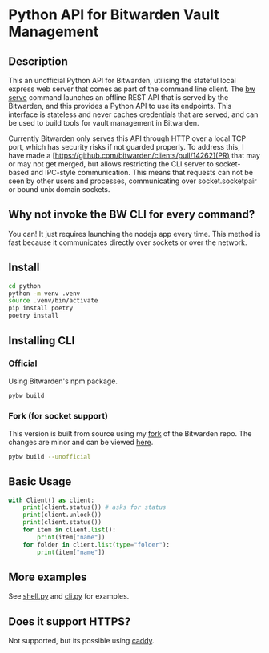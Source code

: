 # Python API for Bitwarden Vault Management

## Description

This an unofficial Python API for Bitwarden, utilising the stateful local express web server that comes as part of the command line client. The [bw serve](https://bitwarden.com/help/cli/#serve) command launches an offline REST API that is served by the Bitwarden, and this provides a Python API to use its endpoints. This interface is stateless and never caches credentials that are served, and can be used to build tools for vault management in Bitwarden.

Currently Bitwarden only serves this API through HTTP over a local TCP port, which has security risks if not guarded properly. To address this, I have made a [https://github.com/bitwarden/clients/pull/14262](PR) that may or may not get merged, but allows restricting the CLI server to socket-based and IPC-style communication. This means that requests can not be seen by other users and processes, communicating over socket.socketpair or bound unix domain sockets.

## Why not invoke the BW CLI for every command?

You can! It just requires launching the nodejs app every time. This method is fast because it communicates directly over sockets or over the network.

## Install

```sh
cd python
python -m venv .venv
source .venv/bin/activate
pip install poetry
poetry install
```

## Installing CLI

### Official

Using Bitwarden's npm package.

```sh
pybw build
```

### Fork (for socket support)

This version is built from source using my [fork](https://github.com/Game4Move78/clients/tree/feat/unix-socket-support) of the Bitwarden repo. The changes are minor and can be viewed [here](https://github.com/bitwarden/clients/pull/14262/files).

```sh
pybw build --unofficial
```

## Basic Usage

```python
with Client() as client:
    print(client.status()) # asks for status
    print(client.unlock())
    print(client.status())
    for item in client.list():
        print(item["name"])
    for folder in client.list(type="folder"):
        print(item["name"])
```

## More examples

See [shell.py](https://github.com/Game4Move78/pybw/blob/master/python/src/pybw/shell.py) and [cli.py](https://github.com/Game4Move78/pybw/blob/master/python/src/pybw/cli.py) for examples.

## Does it support HTTPS?

Not supported, but its possible using [caddy](https://github.com/Game4Move78/bw-serve-encrypted).

